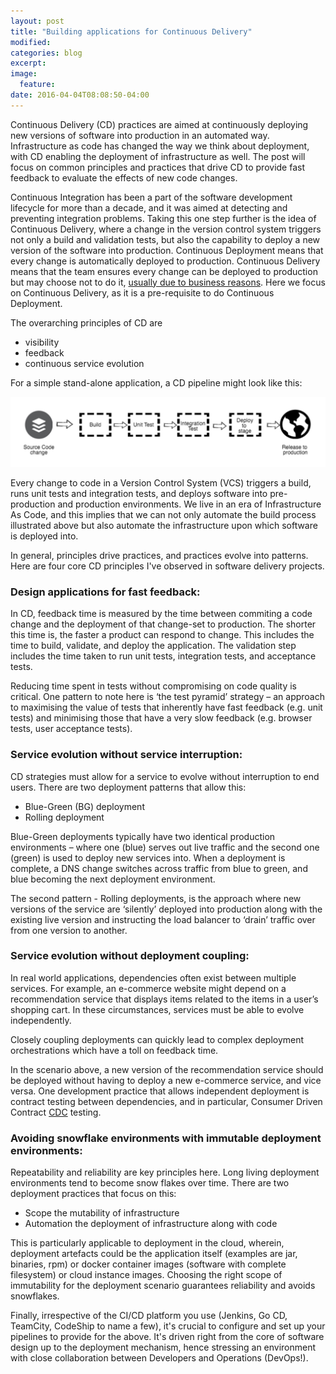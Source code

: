 ```yaml
---
layout: post
title: "Building applications for Continuous Delivery"
modified:
categories: blog
excerpt:
image:
  feature:
date: 2016-04-04T08:08:50-04:00
---
```


Continuous Delivery (CD) practices are aimed at continuously deploying new versions of software into production in an automated way. Infrastructure as code has changed the way we think about deployment, with CD enabling the deployment of infrastructure as well. The post will focus on common principles and practices that drive CD to provide fast feedback to evaluate the effects of new code changes.

Continuous Integration has been a part of the software development lifecycle for more than a decade, and it was aimed at detecting and preventing integration problems. Taking this one step further is the idea of Continuous Delivery, where a change in the version control system triggers not only a build and validation tests, but also the capability to deploy a new version of the software into production. Continuous Deployment means that every change is automatically deployed to production. Continuous Delivery means that the team ensures every change can be deployed to production but may choose not to do it, [usually due to business reasons](http://martinfowler.com/bliki/ContinuousDelivery.html). Here we focus on Continuous Delivery, as it is a pre-requisite to do Continuous Deployment.

The overarching principles of CD are
- visibility
- feedback
- continuous service evolution

For a simple stand-alone application, a CD pipeline might look like this:

![CD pipeline](/assets/simple-CD.png)

Every change to code in a Version Control System (VCS) triggers a build, runs unit tests and integration tests, and deploys software into pre-production and production environments. We live in an era of Infrastructure As Code, and this implies that we can not only automate the build process illustrated above but also automate the infrastructure upon which software is deployed into.

In general, principles drive practices, and practices evolve into patterns. Here are four core CD principles I've observed in software delivery projects.

### Design applications for fast feedback:

In CD, feedback time is measured by the time between commiting a code change and the deployment of that change-set to production. The shorter this time is, the faster a product can respond to change. This includes the time to build, validate, and deploy the application. The validation step includes the time taken to run unit tests, integration tests, and acceptance tests.

Reducing time spent in tests without compromising on code quality is critical. One pattern to note here is ‘the test pyramid’ strategy – an approach to maximising the value of tests that inherently have fast feedback (e.g. unit tests) and minimising those that have a very slow feedback (e.g. browser tests, user acceptance tests).


### Service evolution without service interruption:

CD strategies must allow for a service to evolve without interruption to end users. There are two deployment patterns that allow this:
- Blue-Green (BG) deployment
- Rolling deployment

Blue-Green deployments typically have two identical production environments – where one (blue) serves out live traffic and the second one (green) is used to deploy new services into. When a deployment is complete, a DNS change switches across traffic from blue to green, and blue becoming the next deployment environment.

The second pattern - Rolling deployments, is the approach where new versions of the service are ‘silently’ deployed into production along with the existing live version and instructing the load balancer to ‘drain’ traffic over from one version to another.


### Service evolution without deployment coupling:

In real world applications, dependencies often exist between multiple services. For example, an e-commerce website might depend on a recommendation service that displays items related to the items in a user’s shopping cart. In these circumstances, services must be able to evolve independently.

Closely coupling deployments can quickly lead to complex deployment orchestrations which have a toll on feedback time.

In the scenario above, a new version of the recommendation service should be deployed without having to deploy a new e-commerce service, and vice versa. One development practice that allows independent deployment is contract testing between dependencies, and in particular, Consumer Driven Contract [CDC](http://martinfowler.com/articles/consumerDrivenContracts.html) testing.

### Avoiding snowflake environments with immutable deployment environments:

Repeatability and reliability are key principles here. Long living deployment environments tend to become snow flakes over time. There are two deployment practices that focus on this:
- Scope the mutability of infrastructure
- Automation the deployment of infrastructure along with code

This is particularly applicable to deployment in the cloud, wherein, deployment artefacts could be the application itself (examples are jar, binaries, rpm) or docker container images (software with complete filesystem) or cloud instance images. Choosing the right scope of immutability for the deployment scenario guarantees reliability and avoids snowflakes.

Finally, irrespective of the CI/CD platform you use (Jenkins, Go CD, TeamCity, CodeShip to name a few), it's crucial to configure and set up your pipelines to provide for the above. It's driven right from the core of software design up to the deployment mechanism, hence stressing an environment with close collaboration between Developers and Operations (DevOps!).
